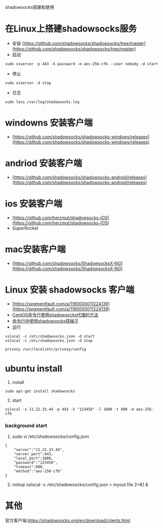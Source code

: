 shadowsocks搭建和使用

# 在Linux上搭建shadowsocks服务
* 安装 [https://github.com/shadowsocks/shadowsocks/tree/master](https://github.com/shadowsocks/shadowsocks/tree/master)
* 启动
````aidl
sudo ssserver -p 443 -k password -m aes-256-cfb --user nobody -d start
````
* 停止
````aidl
sudo ssserver -d stop
````
* 日志
````aidl
sudo less /var/log/shadowsocks.log
````


# windowns 安装客户端
* [https://github.com/shadowsocks/shadowsocks-windows/releases](https://github.com/shadowsocks/shadowsocks-windows/releases)

# andriod 安装客户端
* [https://github.com/shadowsocks/shadowsocks-android/releases](https://github.com/shadowsocks/shadowsocks-android/releases)

# ios 安装客户端
* [https://github.com/herzmut/shadowsocks-iOS](https://github.com/herzmut/shadowsocks-iOS)
* SuperRocket

# mac安装客户端
* [https://github.com/shadowsocks/ShadowsocksX-NG](https://github.com/shadowsocks/ShadowsocksX-NG)

# Linux 安装 shadowsocks 客户端
* [https://segmentfault.com/a/1190000011224139](https://segmentfault.com/a/1190000011224139)
* [CentOS命令行使用shadowsocks代理的方法](https://blog.csdn.net/yanzi1225627/article/details/51121507)
* [命令行中使用shadowsocks搭梯子](https://daryl.moe/2016/03/26/%E5%91%BD%E4%BB%A4%E8%A1%8C%E4%B8%AD%E4%BD%BF%E7%94%A8shadowsocks%E6%90%AD%E6%A2%AF%E5%AD%90/)
* 运行
````aidl
sslocal -c /etc/shadowsocks.json -d start 
sslocal -c /etc/shadowsocks.json -d stop 

privoxy /usr/local/etc/privoxy/config
````
# ubuntu install
1. install
```
sudo apt-get install shadowsocks
```

2. start 
```
sslocal -s 11.22.33.44 -p 443 -k "123456" -l 1080 -t 600 -m aes-256-cfb
```

### background start
1. sudo vi /etc/shadowsocks/config.json
```
{
    "server":"11.22.33.44",
    "server_port":443,
    "local_port":1080,
    "password":"123456",
    "timeout":600,
    "method":"aes-256-cfb"
}
```
2. nohup sslocal -c /etc/shadowsocks/config.json > myout.file 2>&1 &

# 其他
官方客户端:https://shadowsocks.org/en/download/clients.html

